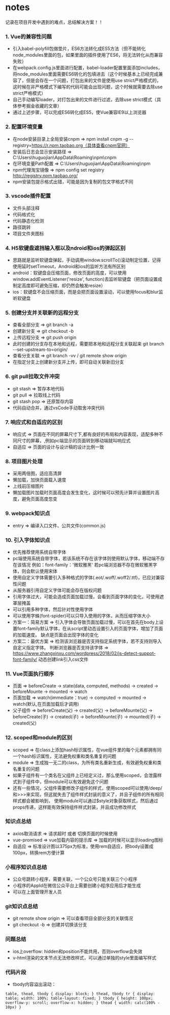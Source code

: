# notes
记录在项目开发中遇到的难点，总结解决方案！！

### 1. Vue的兼容性问题
* 引入babel-polyfill包做垫片，ES6方法转化成ES5方法（但不能转化node_modules里面的包，如果里面的插件使用了ES6，将无法转化从而兼容失败）
* 在webpack.config.js里面进行配置，babel-loader配置里面添加includes，将node_modules里面需要ES6转化的包填进去（这个时候基本上已经完成兼容了，但是会存在一个问题，打包出来的文件是使用use strict严格模式的，这时候在非严格模式下编写的代码可能会出现问题，这个时候就需要去除use strict严格模式）
* 自己手动编写loader，对打包出来的文件进行过滤，去除use strict模式（具体参考掘金收藏的文章）
* 通过上述步骤，可以完成ES6转化成ES5，使Vue兼容IE9以上浏览器


### 2. 配置环境变量
* 在node安装目录上全局安装cnpm => npm install cnpm -g --registry=https://r.npm.taobao.org（具体查看cnpm官网）
* 安装后日志会显示安装路径 => C:\Users\huguojian\AppData\Roaming\npm\cnpm
* 在环境变量Path配置 => C:\Users\huguojian\AppData\Roaming\npm
* npm代理淘宝镜像 => npm config set registry http://registry.npm.taobao.org/ 
* npm安装包提示格式出错，可能是因为复制的包文字格式不同


### 3. vscode插件配置
* 文件头部注释
* 代码格式化
* 代码静态化检测
* 路径跳转
* 项目文件夹图标


### 4. H5软键盘遮挡输入框以及ndroid和ios的弹起区别
* 思路就是监听软键盘弹起，手动调用window.scrollTo()滚动制定位置，记得使用延时setTimeout，Android和ios的监听方法有所区别
* android：软键盘会压缩页面，修改页面的高度，可以使用window.addEventListener('resize', function)去监听软键盘（把页面设置成制定高度即可避免压缩，却仍然会触发resize）
* ios：软键盘不会压缩页面，而是会把页面设置滚动，可以使用focus和blur监听软键盘


### 5. 创建分支并关联新的远程分支
* 查看全部分支 => git branch -a
* 创建新分支 => git checkout -b <name>
* 上传远程分支 => git push origin <name>
* 此时创建的分支存在本地和远程，需要把本地和远程分支关联起来 git branch --set-upstream-to=origin/<name>
* 查看分支关联 => git branch -vv / git remote show origin
* 在指定分支上创建新分支并上传，即可自动关联新旧分支


### 6. git pull拉取文件冲突
* git stash => 暂存本地代码
* git pull =>  拉取线上代码
* git stash pop => 还原暂存内容
* 代码自动合并，通过vsCode手动取舍冲突代码

### 7. 响应式和自适应的区别
* 响应式 => 页面在不同的屏幕尺寸下,都有良好的布局和内容表现，适配多种不同尺寸的屏幕，,例如pc端显示的页面转到移动端就叫响应式
* 自适应 => 页面的设计与设计稿的设计比例一致


### 8. 项目图片处理
* 采用两倍图，适应高清屏
* 懒加载，加快页面载入速度
* 上线前压缩图片
* 懒加载图片加载时页面高度会发生变化，这时候可以预先计算并设置图片高度，避免页面高度忽变


### 9. webpack知识点
* entry => 编译入口文件、公共文件(common.js)


### 10. 引入字体知识点
* 优先推荐使用系统自带字体
* pc端使用系统自带字体，若该系统不存在该字体则使用默认字体，移动端不存在该情况
例如：font-family：'微软雅黑'
若pc端浏览器不存在微软雅黑字体，则会默认使用宋体
* 使用自定义字体需要引入多种格式的字体(.eot/.woff/.woff2/.ttf)，已应对兼容性问题
* 从服务器引用自定义字体可能会存在版权问题
* 引用字体过大，可能会造成页面加载过慢，会看到页面字体的变化，可使用遮罩层掩盖
* 可以引用多种字体，然后针对性使用字体
* 可以使用字蛛(font-spider)可以只导入使用的字体，从而压缩字体大小
* 方案一：简易方案 => 引入字体会导致页面加载过慢，可以在首先在body上设置font-family默认字体，在从script里动态设置引入的页面字体，增加了页面的加载速度。
缺点是页面会出现字体的变化
* 方案二：最优方案 => 检测该浏览器是否支持指定系统字体，若不支持则导入自定义指定字体。
判断浏览器是否支持该字体 => https://www.zhangxinxu.com/wordpress/2018/02/js-detect-suppot-font-family/
动态创建link引入css文件


### 11. Vue页面执行顺序
* 页面 => beforeCreate -> state(data, computed, methods) -> created -> beforeMounte -> mounted -> watch
* 页面加载 => watch(immediate：true) -> computed -> mounted -> watch(默认,在页面加载后才调用)
* 父子组件 => beforeCreate(父) -> created(父) -> beforeMounte(父) -> beforeCreate(子) -> created(子) -> beforeMounte(子) -> mounted(子) -> created(父)


### 12. scoped和module的区别
* scoped => 在class上添加hash标识属性，在vue组件里的每个元素都拥有同一个hash标识属性，无法避免权重和类名重复的问题
* module => 生成独一无二的class，为所有类名重新生成，有效避免权重和类名重复的问题
* 如果子组件有一个类名在父组件上已经定义过，那么使用scoped，会泄露样式到子组件中，但module可以有效避免这个问题
* 还有一些情况，父组件需要修改子组件的样式，使用scoped可以使用/deep/和>>>来实现，但这就失去了组件样式封装的意义了，并且子组件的所有相同样式都会被影响到，
使用module可以通过$style对象获取样式，然后通过props传递，这样能有效保持组件样式封装，并且成功修改样式


### 知识点总结
* axios取消请求 => 请求超时 或者 切换页面的时候使用
* vue-promised => vue加载内容的提示库 => 加载的时候可以显示loading图标
* 自适应 => 标准设计图以375px为标准，使用rem自适应，把body设置成100px，转换rem方便计算


### 小程序知识点总结
* 公众号跳转小程序，需要关联，一个公众号只能关联三个小程序
* 小程序的AppId在微信公众平台上需要创建小程序应用后才能生成
* 可以在上面管理开发人员


### git知识点总结
* git remote show origin => 可以查看项目全部分支的关联情况
* git checkout -b <name> => 创建并切换该分支

### 问题总结
* ios上overflow: hidden和position不能共用，否则overflow会失效
* v-html渲染的文本节点无法修改样式，可以通过单独的style里面编写样式

### 代码片段
* tbody内容溢出滚动：

`
table, thead, tbody {
  display: block;
}
thead, tbody tr {
  display: table;
  width: 100%;
  table-layout: fixed;
}
tbody {
  height: 100px;
  overflow-y: scroll;
  overflow-x: hidden;
}
thead {
  width: calc(100% - 10px)
}
`